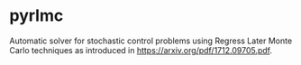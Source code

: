 # pyrlmc

Automatic solver for stochastic control problems using Regress Later Monte Carlo techniques as introduced in https://arxiv.org/pdf/1712.09705.pdf.
